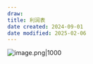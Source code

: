 ```yaml
---
draw:
title: 利润表
date created: 2024-09-01
date modified: 2025-02-06
---
```


![image.png|1000](https://imagehosting4picgo.oss-cn-beijing.aliyuncs.com/imagehosting/fix-dir%2Fpicgo%2Fpicgo-clipboard-images%2F2024%2F09%2F01%2F20-21-23-725a8d21346639dc14fdd3e23d6ae0fc-202409012021775-84a205.png)
